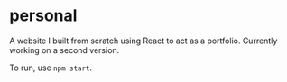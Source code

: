 # personal
A website I built from scratch using React to act as a portfolio. Currently working on a second version.

To run, use `npm start`.
